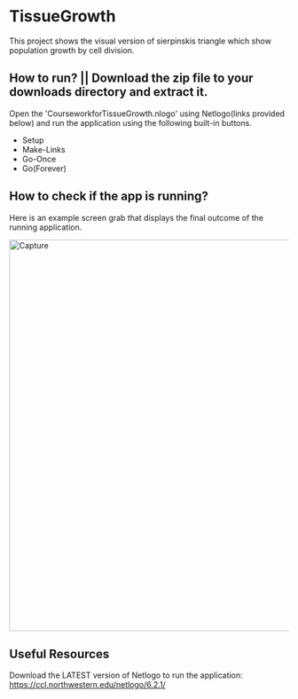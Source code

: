 # TissueGrowth
This project shows the visual version of   sierpinskis triangle which show population growth by cell division. 


## How to run? || Download the zip file to your downloads directory and extract it.
Open the 'CourseworkforTissueGrowth.nlogo' using Netlogo(links provided below) and run the application using the following built-in buttons.

* Setup 
* Make-Links
* Go-Once
* Go(Forever)


## How to check if the app is running?
Here is an example screen grab that displays the final outcome of the running application.

<img width="706" alt="Capture" src="https://user-images.githubusercontent.com/91548582/143684884-7d886d10-7953-43b2-9201-7e90ffd6345d.PNG">


## Useful Resources

Download the LATEST version of Netlogo to run the application:
 https://ccl.northwestern.edu/netlogo/6.2.1/ 
